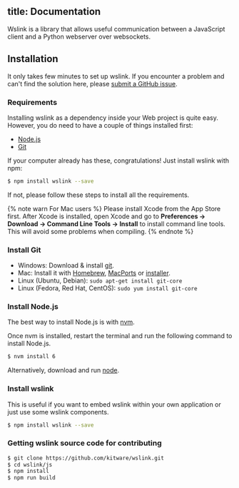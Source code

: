 title: Documentation
---

Wslink is a library that allows useful communication between a JavaScript
client and a Python webserver over websockets.

## Installation

It only takes few minutes to set up wslink. If you encounter a problem and can't find the solution here, please [submit a GitHub issue](https://github.com/kitware/wslink/issues).

### Requirements

Installing wslink as a dependency inside your Web project is quite easy. However, you do need to have a couple of things installed first:

- [Node.js](http://nodejs.org/)
- [Git](http://git-scm.com/)

If your computer already has these, congratulations! Just install wslink with npm:

``` bash
$ npm install wslink --save
```

If not, please follow these steps to install all the requirements.

{% note warn For Mac users %}
Please install Xcode from the App Store first. After Xcode is installed, open Xcode and go to **Preferences -> Download -> Command Line Tools -> Install** to install command line tools. This will avoid some problems when compiling.
{% endnote %}

### Install Git

- Windows: Download & install [git](https://git-scm.com/download/win).
- Mac: Install it with [Homebrew](http://mxcl.github.com/homebrew/), [MacPorts](http://www.macports.org/) or [installer](http://sourceforge.net/projects/git-osx-installer/).
- Linux (Ubuntu, Debian): `sudo apt-get install git-core`
- Linux (Fedora, Red Hat, CentOS): `sudo yum install git-core`

### Install Node.js

The best way to install Node.js is with [nvm](https://github.com/creationix/nvm).

Once nvm is installed, restart the terminal and run the following command to install Node.js.

``` bash
$ nvm install 6
```

Alternatively, download and run [node](http://nodejs.org/).

### Install wslink

This is useful if you want to embed wslink within your own application or just use some wslink components. 

``` bash
$ npm install wslink --save
```

### Getting wslink source code for contributing

``` bash
$ git clone https://github.com/kitware/wslink.git
$ cd wslink/js
$ npm install
$ npm run build
```
